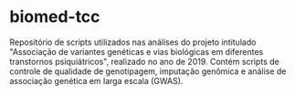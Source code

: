 # biomed-tcc

Repositório de scripts utilizados nas análises do projeto intitulado "Associação de variantes genéticas e vias biológicas em diferentes transtornos psiquiátricos", realizado no ano de 2019.
Contém scripts de controle de qualidade de genotipagem, imputação genômica e análise de associação genética em larga escala (GWAS).

